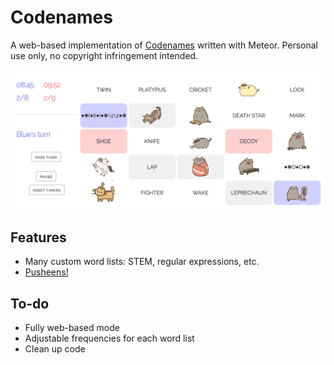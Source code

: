 Codenames
=========

A web-based implementation of [Codenames](https://boardgamegeek.com/boardgame/178900/codenames) written with Meteor. Personal use only, no copyright infringement intended.

![screenshot](screenshot.png)


Features
--------

- Many custom word lists: STEM, regular expressions, etc.
- [Pusheens!](http://www.pusheen.com/)

To-do
-----

- Fully web-based mode
- Adjustable frequencies for each word list
- Clean up code
